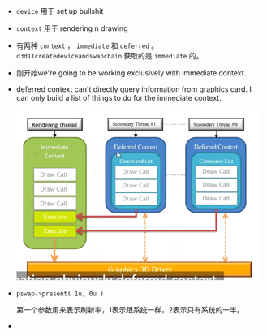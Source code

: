 + `device` 用于 set up bullshit

+ `context` 用于 rendering n drawing

+ 有两种 `context` ， `immediate` 和 `deferred` 。`d3d11createdeviceandswapchain` 获取的是 `immediate` 的。

+ 刚开始we're going to be working exclusively with immediate context.

+ deferred context can't directly query information from graphics card. I can only build a list of things to do for the immediate context.

  ![image-20220504182651889](https://raw.githubusercontent.com/smallzhong/new_new_new_picgo_picbed/main/image-20220504182651889.png)

+ `pswap->present( 1u, 0u )`

  第一个参数用来表示刷新率，1表示跟系统一样，2表示只有系统的一半。

+ 